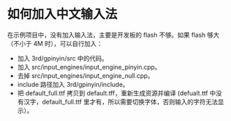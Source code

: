 # 如何加入中文输入法

在示例项目中，没有加入输入法，主要是开发板的 flash 不够。如果 flash 够大（不小于 4M 时），可以自行加入：

* 加入 3rd/gpinyin/src 中的代码。
* 加入 src/input\_engines/input\_engine\_pinyin.cpp。
* 去掉 src/input\_engines/input\_engine\_null.cpp。
* include 路径加入 3rd/gpinyin/include。
* 把 default\_full.ttf 拷贝到 default.tff，重新生成资源并编译 (defualt.ttf 中没有汉字，default\_full.ttf 里才有，所以需要切换字体，否则输入的字符无法显示）。
